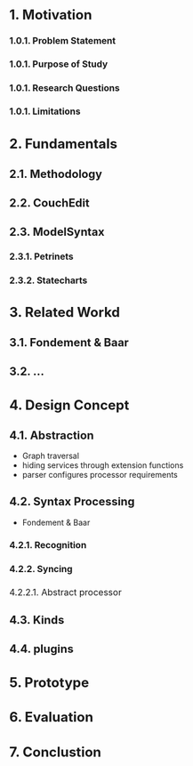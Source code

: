 <style>
body {
    counter-reset: h1
}

h1 {
    font-size: 1.5rem !important;
    counter-reset: h2
}

h2 {
    font-size: 1.25rem !important;
    counter-reset: h3
}

h3 {
    font-size: 1.0rem !important;
    counter-reset: h4
}

h4 {
  font-size: 1.0rem !important;
  font-weight: normal !important;
}

h1:before {
    counter-increment: h1;
    content: counter(h1) ". "
}

h2:before {
    counter-increment: h2;
    content: counter(h1) "." counter(h2) ". "
}

h3:before {
    counter-increment: h3;
    content: counter(h1) "." counter(h2) "." counter(h3) ". "
}

h4:before {
    counter-increment: h4;
    content: counter(h1) "." counter(h2) "." counter(h3) "." counter(h4) ". "
}
</style>

# Motivation

### Problem Statement

### Purpose of Study

### Research Questions

### Limitations


# Fundamentals
## Methodology

## CouchEdit

## ModelSyntax
### Petrinets

### Statecharts


# Related Workd
## Fondement & Baar

## ...




# Design Concept


## Abstraction
- Graph traversal
- hiding services through extension functions
- parser configures processor requirements


## Syntax Processing
- Fondement & Baar
### Recognition

### Syncing

#### Abstract processor


## Kinds

## plugins


# Prototype


# Evaluation


# Conclustion




